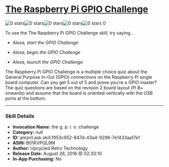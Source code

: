 # [The Raspberry Pi GPIO Challenge](http://alexa.amazon.com/#skills/amzn1.ask.skill.1953c952-847d-43a4-9296-7e1433aa17e1)
![0 stars](../../images/ic_star_border_black_18dp_1x.png)![0 stars](../../images/ic_star_border_black_18dp_1x.png)![0 stars](../../images/ic_star_border_black_18dp_1x.png)![0 stars](../../images/ic_star_border_black_18dp_1x.png)![0 stars](../../images/ic_star_border_black_18dp_1x.png) 0

To use the The Raspberry Pi GPIO Challenge skill, try saying...

* *Alexa, start the GPIO Challenge*

* *Alexa, begin the GPIO Challenge*

* *Alexa, launch the GPIO Challenge*

The Raspberry Pi GPIO Challenge is a multiple choice quiz about the General Purpose In-Out (GPIO) connections on the Raspberry Pi single board computer. Can you get 5 out of 5 and prove you're a GPIO master? The quiz questions are based on the revision 2 board layout (Pi B+ onwards) and assume that the board is oriented vertically with the USB ports at the bottom.

***

### Skill Details

* **Invocation Name:** the g. p. i. o. challenge
* **Category:** null
* **ID:** amzn1.ask.skill.1953c952-847d-43a4-9296-7e1433aa17e1
* **ASIN:** B01KVPQL9M
* **Author:** Upcycled Retro Technology
* **Release Date:** August 26, 2016 @ 02:33:10
* **In-App Purchasing:** No
